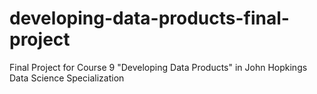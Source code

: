 # developing-data-products-final-project
Final Project for Course 9 "Developing Data Products" in John Hopkings Data Science Specialization
